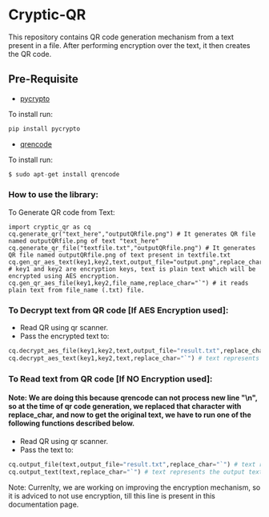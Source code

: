 # Cryptic-QR
This repository contains QR code generation mechanism from a text present in a file. After performing encryption over the text, it then creates the QR code.

## Pre-Requisite
- [pycrypto](https://pypi.org/project/pycrypto/)

To install run:
```python
pip install pycrypto
```
- [qrencode](https://fukuchi.org/works/qrencode/)

To install run:
```python
$ sudo apt-get install qrencode
```

### How to use the library:

To Generate QR code from Text:
```
import cryptic_qr as cq
cq.generate_qr("text_here","outputQRfile.png") # It generates QR file named outputQRfile.png of text "text_here"
cq.generate_qr_file("textfile.txt","outputQRfile.png") # It generates QR file named outputQRfile.png of text present in textfile.txt
cq.gen_qr_aes_text(key1,key2,text,output_file="output.png",replace_char="`") # key1 and key2 are encryption keys, text is plain text which will be encrypted using AES encryption.
cq.gen_qr_aes_file(key1,key2,file_name,replace_char="`") # it reads plain text from file_name (.txt) file.
```


### To Decrypt text from QR code [If AES Encryption used]:
- Read QR using qr scanner.
- Pass the encrypted text to:
```python
cq.decrypt_aes_file(key1,key2,text,output_file="result.txt",replace_char="`") # text represents the encrypted text, and the decrypted text will get written in output_file.
cq.decrypt_aes_text(key1,key2,text,replace_char="`") # text represents the encrypted text, and the decrypted text will get return by the function.
```
### To Read text from QR code [If NO Encryption used]:

#### Note: We are doing this because qrencode can not process new line "\n", so at the time of qr code generation, we replaced that character with replace_char, and now to get the original text, we have to run one of the following functions described below.

- Read QR using qr scanner.
- Pass the text to:
```python
cq.output_file(text,output_file="result.txt",replace_char="`") # text represents the output text of QR code, and the original text will get written in output_file.
cq.output_text(text,replace_char="`") # text represents the output text of QR code, and the original text will get return by the function.
```

Note: Currenlty, we are working on improving the encryption mechanism, so it is adviced to not use encryption, till this line is present in this documentation page.
